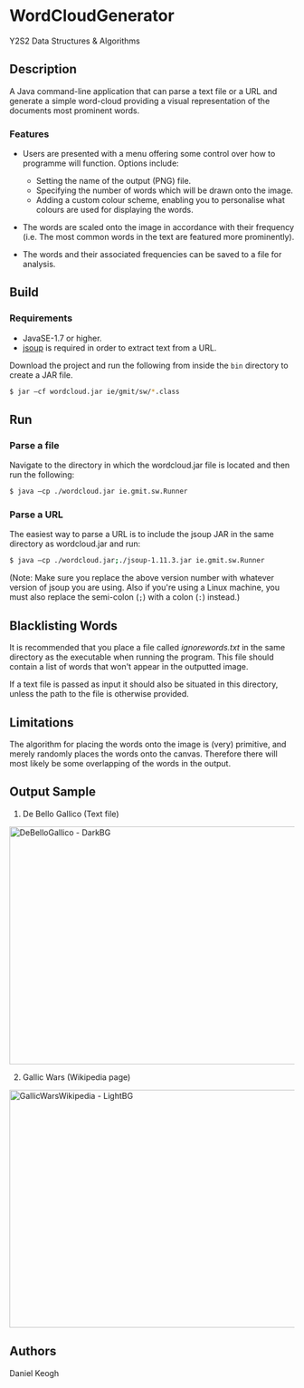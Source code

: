 # WordCloudGenerator

Y2S2 Data Structures & Algorithms

## Description
A Java command-line application that can parse a text file or a URL and generate a simple word-cloud providing a visual representation of the documents most prominent words.

### Features
- Users are presented with a menu offering some control over how to programme will function. Options include:

    - Setting the name of the output (PNG) file.
    - Specifying the number of words which will be drawn onto the image.
    - Adding a custom colour scheme, enabling you to personalise what colours are used for displaying the words.

- The words are scaled onto the image in accordance with their frequency (i.e. The most common words in the text are featured more prominently).
- The words and their associated frequencies can be saved to a file for analysis.

## Build
### Requirements
- JavaSE-1.7 or higher.
- [jsoup](https://jsoup.org/) is required in order to extract text from a URL.

Download the project and run the following from inside the `bin` directory to create a JAR file.

```sh
$ jar –cf wordcloud.jar ie/gmit/sw/*.class
```

## Run
### Parse a file
Navigate to the directory in which the wordcloud.jar file is located and then run the following:

```sh
$ java –cp ./wordcloud.jar ie.gmit.sw.Runner
```

### Parse a URL
The easiest way to parse a URL is to include the jsoup JAR in the same directory as wordcloud.jar and run:

```sh
$ java –cp ./wordcloud.jar;./jsoup-1.11.3.jar ie.gmit.sw.Runner
```

(Note: Make sure you replace the above version number with whatever version of jsoup you are using. Also if you're using a Linux machine, you must also replace the semi-colon (`;`) with a colon (`:`) instead.)

## Blacklisting Words
It is recommended that you place a file called *ignorewords.txt* in the same directory as the executable when running the program. This file should contain a list of words that won't appear in the outputted image.

If a text file is passed as input it should also be situated in this directory, unless the path to the file is otherwise provided.

## Limitations
The algorithm for placing the words onto the image is (very) primitive, and merely randomly places the words onto the canvas. Therefore there will most likely be some overlapping of the words in the output.

## Output Sample

1. De Bello Gallico (Text file)

<img src="https://user-images.githubusercontent.com/37158241/54931507-09dc9480-4f11-11e9-9717-ab1105ca6107.png" alt="DeBelloGallico - DarkBG" height="420" width="560"/>

<br/>

2. Gallic Wars (Wikipedia page)

<img src="https://user-images.githubusercontent.com/37158241/54931508-09dc9480-4f11-11e9-9f0c-195ae9e26931.png" alt="GallicWarsWikipedia - LightBG" height="420" width="560"/>

## Authors
Daniel Keogh